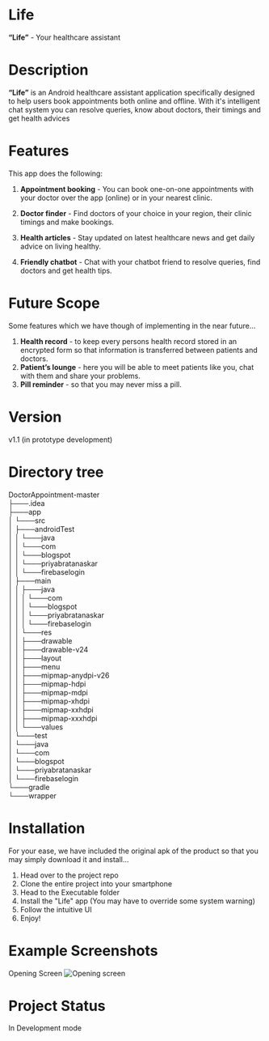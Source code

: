 # Life

**“Life”** - Your healthcare assistant

# Description

**“Life”** is an Android healthcare assistant application specifically designed to help users book appointments both online and offline. With it's intelligent chat system you can resolve queries, know about doctors, their timings and get health advices

# Features

This app does the following:

1. **Appointment booking** - You can book one-on-one appointments with your doctor over the app (online) or in your nearest clinic.

2. **Doctor finder** - Find doctors of your choice in your region, their clinic timings and make bookings.


3. **Health articles** - Stay updated on latest healthcare news and get daily advice on living healthy.
4. **Friendly chatbot** - Chat with your chatbot friend to resolve queries, find doctors and get health tips.

# Future Scope

Some features which we have though of implementing in the near future...

1. **Health record** - to keep every persons health record stored in an encrypted form so that information is transferred between patients and doctors.
2. **Patient’s lounge** - here you will be able to meet patients like you, chat with them and share your problems.
3. **Pill reminder** - so that you may never miss a pill.

# Version

v1.1 (in prototype development)

# Directory tree

DoctorAppointment-master<br/>
    ├───.idea<br/>
    ├───app<br/>
    │   └───src<br/>
    │       ├───androidTest<br/>
    │       │   └───java<br/>
    │       │       └───com<br/>
    │       │           └───blogspot<br/>
    │       │               └───priyabratanaskar<br/>
    │       │                   └───firebaselogin<br/>
    │       ├───main<br/>
    │       │   ├───java<br/>
    │       │   │   └───com<br/>
    │       │   │       └───blogspot<br/>
    │       │   │           └───priyabratanaskar<br/>
    │       │   │               └───firebaselogin<br/>
    │       │   └───res<br/>
    │       │       ├───drawable<br/>
    │       │       ├───drawable-v24<br/>
    │       │       ├───layout<br/>
    │       │       ├───menu<br/>
    │       │       ├───mipmap-anydpi-v26<br/>
    │       │       ├───mipmap-hdpi<br/>
    │       │       ├───mipmap-mdpi<br/>
    │       │       ├───mipmap-xhdpi<br/>
    │       │       ├───mipmap-xxhdpi<br/>
    │       │       ├───mipmap-xxxhdpi<br/>
    │       │       └───values<br/>
    │       └───test<br/>
    │           └───java<br/>
    │               └───com<br/>
    │                   └───blogspot<br/>
    │                       └───priyabratanaskar<br/>
    │                           └───firebaselogin<br/>
    └───gradle<br/>
        └───wrapper<br/>

# Installation

For your ease, we have included the original apk of the product so that you may simply download it and install...

1. Head over to the project repo
2. Clone the entire project into your smartphone
3. Head to the Executable folder
4. Install the "Life" app (You may have to override some system warning)
5. Follow the intuitive UI
6. Enjoy!

# Example Screenshots

Opening Screen
![Opening screen]()

# Project Status

In Development mode
